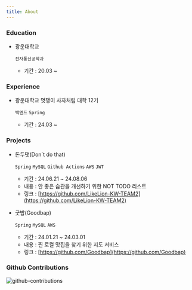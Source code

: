 ```yaml
---
title: About
---
```


<!-- > **Note**: Add Markdown syntax content to file `tabs/about.md` and it will show up on this page. -->

### Education

- 광운대학교

  `전자통신공학과`

  - 기간 : 20.03 ~




### Experience

- 광운대학교 멋쟁이 사자처럼 대학 12기

  `백엔드` `Spring` 

  - 기간 : 24.03 ~ 



### Projects

- 돈두댓(Don`t do that)

  `Spring` `MySQL` `Github Actions` `AWS` `JWT`

  - 기간 : 24.06.21 ~ 24.08.06
  - 내용 : 안 좋은 습관을 개선하기 위한 NOT TODO 리스트
  - 링크 : [https://github.com/LikeLion-KW-TEAM2](https://github.com/LikeLion-KW-TEAM2)



- 굿밥(Goodbap)

  `Spring` `MySQL` `AWS`

  - 기간 : 24.01.21 ~ 24.03.01
  - 내용 : 찐 로컬 맛집을 찾기 위한 지도 서비스
  - 링크 : [https://github.com/Goodbap](https://github.com/Goodbap)



###  **Github Contributions**
![github-contributions](https://ghchart.rshah.org/Kyoung-M1N)